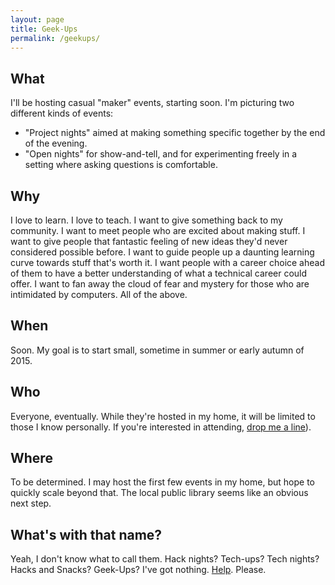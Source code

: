 ```yaml
---
layout: page
title: Geek-Ups
permalink: /geekups/
---
```


## What

I'll be hosting casual "maker" events, starting soon.  I'm picturing two
different kinds of events:

* "Project nights" aimed at making something specific together by the end of
the evening.
* "Open nights" for show-and-tell, and for experimenting freely in a setting
where asking questions is comfortable.

## Why

I love to learn.  I love to teach.  I want to give something back to my
community.  I want to meet people who are excited about making stuff.  I want
to give people that fantastic feeling of new ideas they'd never considered
possible before.  I want to guide people up a daunting learning curve towards
stuff that's worth it.  I want people with a career choice ahead of them to
have a better understanding of what a technical career could offer.  I want to
fan away the cloud of fear and mystery for those who are intimidated by
computers.  All of the above.

## When

Soon.  My goal is to start small, sometime in summer or early autumn of 2015.

## Who

Everyone, eventually.  While they're hosted in my home, it will be limited to
those I know personally.  If you're interested in attending, [drop me a
line][email]).

## Where

To be determined.  I may host the first few events in my home, but hope to
quickly scale beyond that.  The local public library seems like an obvious next
step.

## What's with that name?

Yeah, I don't know what to call them.  Hack nights?  Tech-ups?  Tech nights?
Hacks and Snacks?  Geek-Ups?  I've got nothing.
[Help][email].  Please.

[email]: mailto:warrenjfrancis@gmail.com?subject=GeekUps
